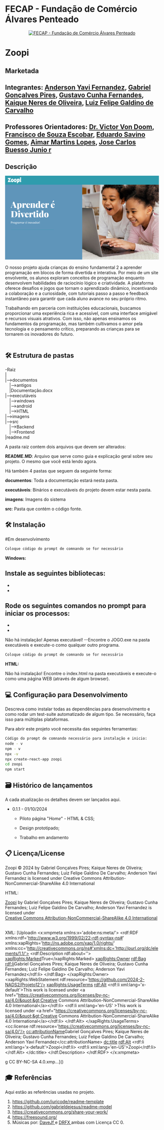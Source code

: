 # FECAP - Fundação de Comércio Álvares Penteado

<p align="center">
<a href= "https://www.fecap.br/"><img src="https://encrypted-tbn0.gstatic.com/images?q=tbn:ANd9GcRhZPrRa89Kma0ZZogxm0pi-tCn_TLKeHGVxywp-LXAFGR3B1DPouAJYHgKZGV0XTEf4AE&usqp=CAU" alt="FECAP - Fundação de Comércio Álvares Penteado" border="0"></a>
</p>

# Zoopi

## Marketada

## Integrantes: <a href="https://">Anderson Yavi Fernandez</a>, <a href="https://www.">Gabriel Gonçalves Pires</a>, <a href="https://www.">Gustavo Cunha Fernandes</a>, <a href="https://www.">Kaique Neres de Oliveira</a>, <a href="https://">Luiz Felipe Galdino de Carvalho</a>

## Professores Orientadores: <a href="https://www.linkedin.com/in/victorbarq/">Dr. Victor Von Doom</a>, <a href="https://www.linkedin.com/in/francisco-escobar/">Francisco de Souza Escobar</a>, <a href="https://br.linkedin.com/in/eduardo-savino-gomes-77833a10">Eduardo Savino Gomes</a>, <a href="https://br.linkedin.com/in/aimarlopes/pt">Aimar Martins Lopes</a>, <a href="https://br.linkedin.com/in/jbuesso">Jose Carlos Buesso Junio r</a>

## Descrição

<p align="center">
<img src="https://github.com/2024-2-NADS2/Projeto12/blob/main/images/Imagem_capa_2.png?raw=true" alt="CAPA" border="0">


O nosso projeto ajuda crianças do ensino fundamental 2 a aprender programação em blocos de forma divertida e interativa. Por meio de um site envolvente, os alunos exploram conceitos de programação enquanto desenvolvem habilidades de raciocínio lógico e criatividade. A plataforma oferece desafios e jogos que tornam o aprendizado dinâmico, incentivando a colaboração e a curiosidade, com tutoriais passo a passo e feedback instantâneo para garantir que cada aluno avance no seu próprio ritmo.

Trabalhando em parceria com instituições educacionais, buscamos proporcionar uma experiência rica e acessível, com uma interface amigável e recursos visuais atrativos. Com isso, não apenas ensinamos os fundamentos da programação, mas também cultivamos o amor pela tecnologia e o pensamento crítico, preparando as crianças para se tornarem os inovadores do futuro.
<br><br>


## 🛠 Estrutura de pastas

-Raiz<br>
|<br>
|-->documentos<br>
  &emsp;|-->antigos<br>
  &emsp;|Documentação.docx<br>
|-->executáveis<br>
  &emsp;|-->windows<br>
  &emsp;|-->android<br>
  &emsp;|-->HTML<br>
|-->imagens<br>
|-->src<br>
  &emsp;|-->Backend<br>
  &emsp;|-->Frontend<br>
|readme.md<br>

A pasta raiz contem dois arquivos que devem ser alterados:

<b>README.MD</b>: Arquivo que serve como guia e explicação geral sobre seu projeto. O mesmo que você está lendo agora.

Há também 4 pastas que seguem da seguinte forma:

<b>documentos</b>: Toda a documentação estará nesta pasta.

<b>executáveis</b>: Binários e executáveis do projeto devem estar nesta pasta.

<b>imagens</b>: Imagens do sistema

<b>src</b>: Pasta que contém o código fonte.

## 🛠 Instalação

#Em desenvolvimento

```sh
Coloque código do prompt de comnando se for necessário
```

<b>Windows:</b>

Instale as seguintes bibliotecas:
-
-
-

Rode os seguintes comandos no prompt para iniciar os processos:
-
-
-

Não há instalação! Apenas executável!
--Encontre o JOGO.exe na pasta executáveis e execute-o como qualquer outro programa.

```sh
Coloque código do prompt de comnando se for necessário
```

<b>HTML:</b>

Não há instalação!
Encontre o index.html na pasta executáveis e execute-o como uma página WEB (através de algum browser).

## 💻 Configuração para Desenvolvimento

Descreva como instalar todas as dependências para desenvolvimento e como rodar um test-suite automatizado de algum tipo. Se necessário, faça isso para múltiplas plataformas.

Para abrir este projeto você necessita das seguintes ferramentas:

```sh
Código do prompt de comnando necessário para instalação e inicio:
node - v
npm - v
npx -v
npx create-react-app zoopi
cd zoopi
npm start

```

## 🗃 Histórico de lançamentos

A cada atualização os detalhes devem ser lançados aqui.

* 0.1.1 - 01/10/2024
    * Piloto página "_Home_" -  HTML & CSS;
    * Design prototipado;

    * Trabalho em andamento

## 📋 Licença/License

Zoopi © 2024 by Gabriel Gonçalves Pires; Kaique Neres de Oliveira; Gustavo Cunha Fernandes; Luiz Felipe Galdino De Carvalho; Anderson Yavi Fernandez is licensed under Creative Commons Attribution-NonCommercial-ShareAlike 4.0 International 

HTML:
<p xmlns:cc="http://creativecommons.org/ns#" xmlns:dct="http://purl.org/dc/terms/"><a property="dct:title" rel="cc:attributionURL" href="https://github.com/2024-2-NADS2/Projeto12">Zoopi</a> by <span property="cc:attributionName">Gabriel Gonçalves Pires; Kaique Neres de Oliveira; Gustavo Cunha Fernandes; Luiz Felipe Galdino De Carvalho; Anderson Yavi Fernandez</span> is licensed under <a href="https://creativecommons.org/licenses/by-nc-sa/4.0/?ref=chooser-v1" target="_blank" rel="license noopener noreferrer" style="display:inline-block;">Creative Commons Attribution-NonCommercial-ShareAlike 4.0 International<img style="height:22px!important;margin-left:3px;vertical-align:text-bottom;" src="https://mirrors.creativecommons.org/presskit/icons/cc.svg?ref=chooser-v1" alt=""><img style="height:22px!important;margin-left:3px;vertical-align:text-bottom;" src="https://mirrors.creativecommons.org/presskit/icons/by.svg?ref=chooser-v1" alt=""><img style="height:22px!important;margin-left:3px;vertical-align:text-bottom;" src="https://mirrors.creativecommons.org/presskit/icons/nc.svg?ref=chooser-v1" alt=""><img style="height:22px!important;margin-left:3px;vertical-align:text-bottom;" src="https://mirrors.creativecommons.org/presskit/icons/sa.svg?ref=chooser-v1" alt=""></a></p>



XML:
[Uploadin<?xpacket begin='' id='W5M0MpCehiHzreSzNTczkc9d'?>
<x:xmpmeta xmlns:x='adobe:ns:meta/'>
    <rdf:RDF xmlns:rdf='http://www.w3.org/1999/02/22-rdf-syntax-ns#'
             xmlns:xapRights='http://ns.adobe.com/xap/1.0/rights/'
             xmlns:cc='http://creativecommons.org/ns#'xmlns:dc='http://purl.org/dc/elements/1.1/'>
        <rdf:Description rdf:about=''>
            <xapRights:Marked>True</xapRights:Marked>
            <xapRights:Owner>
                <rdf:Bag>
                    <rdf:li>Gabriel Gonçalves Pires; Kaique Neres de Oliveira; Gustavo Cunha Fernandes; Luiz Felipe Galdino De Carvalho; Anderson Yavi Fernandez</rdf:li>
                </rdf:Bag>
            </xapRights:Owner>
            <xapRights:WebStatement rdf:resource='https://github.com/2024-2-NADS2/Projeto12'/>
            <xapRights:UsageTerms>
                <rdf:Alt>
                  <rdf:li xml:lang='x-default'>This work is licensed under &lt;a href=&quot;https://creativecommons.org/licenses/by-nc-sa/4.0/&quot;&gt;Creative Commons Attribution-NonCommercial-ShareAlike 4.0 International&lt;/a&gt;</rdf:li>
                  <rdf:li xml:lang='en-US' >This work is licensed under &lt;a href=&quot;https://creativecommons.org/licenses/by-nc-sa/4.0/&quot;&gt;Creative Commons Attribution-NonCommercial-ShareAlike 4.0 International&lt;/a&gt;</rdf:li>
                </rdf:Alt>
            </xapRights:UsageTerms>
            <cc:license rdf:resource='https://creativecommons.org/licenses/by-nc-sa/4.0/'/>
            <cc:attributionName>Gabriel Gonçalves Pires; Kaique Neres de Oliveira; Gustavo Cunha Fernandes; Luiz Felipe Galdino De Carvalho; Anderson Yavi Fernandez</cc:attributionName>
            <dc:title>
                <rdf:Alt>
                  <rdf:li xml:lang='x-default'>Zoopi</rdf:li>
                  <rdf:li xml:lang='en-US'>Zoopi</rdf:li>
                </rdf:Alt>
            </dc:title>
        </rdf:Description>
    </rdf:RDF>
</x:xmpmeta>
<?xpacket end='r'?>g CC BY-NC-SA 4.0.xmp…]()



## 🎓 Referências

Aqui estão as referências usadas no projeto.

1. <https://github.com/iuricode/readme-template>
2. <https://github.com/gabrieldejesus/readme-model>
3. <https://creativecommons.org/share-your-work/>
4. <https://freesound.org/>
5. Músicas por: <a href="https://freesound.org/people/DaveJf/sounds/616544/"> DaveJf </a> e <a href="https://freesound.org/people/DRFX/sounds/338986/"> DRFX </a> ambas com Licença CC 0.
